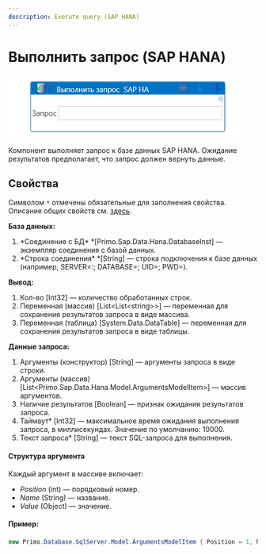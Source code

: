 ```yaml
---
description: Execute query (SAP HANA)
---
```


# Выполнить запрос (SAP HANA)

  ![](<../../../.gitbook/assets1/execute_hana_sap.png>)


Компонент выполняет запрос к базе данных SAP HANA. Ожидание результатов предполагает, что запрос должен вернуть данные.

## Свойства

Символом `*` отмечены обязательные для заполнения свойства. Описание общих свойств см. [здесь](https://docs.primo-rpa.ru/primo-rpa/primo-studio/process/elements#svoistva-elementa).

**База данных:**
1. *Соединение с БД\* *[Primo.Sap.Data.Hana.DatabaseInst] — экземпляр соединения с базой данных.
1. *Строка соединения\* *[String] — строка подключения к базе данных (например, SERVER=<hostname>:<port>; DATABASE=<database name>; UID=<username>; PWD=<password>).

**Вывод:**
1. Кол-во [Int32] — количество обработанных строк.
1. Переменная (массив) [List\<List\<string\>\>] — переменная для сохранения результатов запроса в виде массива.
1. Переменная (таблица) [System.Data.DataTable] — переменная для сохранения результатов запроса в виде таблицы.

**Данные запроса:**
1. Аргументы (конструктор) [String] — аргументы запроса в виде строки.
1. Аргументы (массив) [List\<Primo.Sap.Data.Hana.Model.ArgumentsModelItem\>] — массив аргументов.
1. Наличие результатов [Boolean] — признак ожидания результатов запроса.
1. Таймаут\* [Int32] — максимальное время ожидания выполнения запроса, в миллисекундах. Значение по умолчанию: 10000.
1. Текст запроса\* [String] — текст SQL-запроса для выполнения.



#### Структура аргумента
Каждый аргумент в массиве включает:
- *Position* (int) — порядковый номер.
- *Name* (String) — название.
- *Value* (Object) — значение.

#### Пример:

```csharp
new Primo.Database.SqlServer.Model.ArgumentsModelItem { Position = 1, Name = "Param1", Value = 123 }
```
